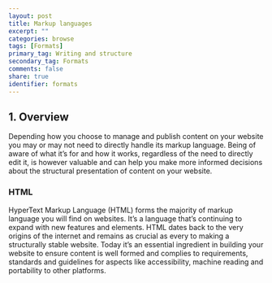 ```yaml
---
layout: post
title: Markup languages
excerpt: ""
categories: browse
tags: [Formats]
primary_tag: Writing and structure
secondary_tag: Formats
comments: false
share: true
identifier: formats
---
```

## 1. Overview
Depending how you choose to manage and publish content on your website you may or may not need to directly handle its markup language. Being of aware of what it’s for and how it works, regardless of the need to directly edit it, is however valuable and can help you make more informed decisions about the structural presentation of content on your website.

### HTML 
HyperText Markup Language (HTML) forms the majority of markup language you will find on websites. It’s a language that’s continuing to expand with new features and elements. HTML dates back to the very origins of the internet and remains as crucial as every to making a structurally stable website. Today it’s an essential ingredient in building your website to ensure content is well formed and complies to requirements, standards and guidelines for aspects like accessibility, machine reading and portability to other platforms.